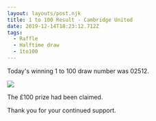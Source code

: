 ```yaml
---
layout: layouts/post.njk
title: 1 to 100 Result - Cambridge United
date: 2019-12-14T18:23:12.712Z
tags:
  - Raffle
  - Halftime draw
  - 1to100
---
```

Today's winning 1 to 100 draw number was 02512.

![](/images/1to100camutd.jpg)

The £100 prize had been claimed.

Thank you for your continued support.
